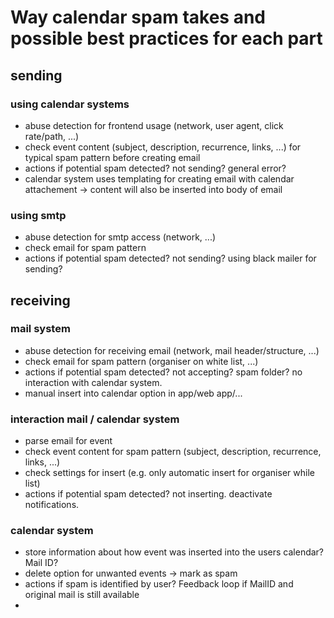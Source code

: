 # Way calendar spam takes and possible best practices for each part

## sending
### using calendar systems
- abuse detection for frontend usage (network, user agent, click rate/path, ...)
- check event content (subject, description, recurrence, links, ...) for typical spam pattern before creating email
- actions if potential spam detected? not sending? general error?
- calendar system uses templating for creating email with calendar attachement -> content will also be inserted into body of email

### using smtp
- abuse detection for smtp access (network, ...)
- check email for spam pattern
- actions if potential spam detected? not sending? using black mailer for sending?

## receiving
### mail system
- abuse detection for receiving email (network, mail header/structure, ...)
- check email for spam pattern (organiser on white list, ...)
- actions if potential spam detected? not accepting? spam folder? no interaction with calendar system. 
- manual insert into calendar option in app/web app/...

### interaction mail / calendar system
- parse email for event
- check event content for spam pattern (subject, description, recurrence, links, ...)
- check settings for insert (e.g. only automatic insert for organiser while list)
- actions if potential spam detected? not inserting. deactivate notifications. 

### calendar system
- store information about how event was inserted into the users calendar? Mail ID?
- delete option for unwanted events -> mark as spam
- actions if spam is identified by user? Feedback loop if MailID and original mail is still available
- 
